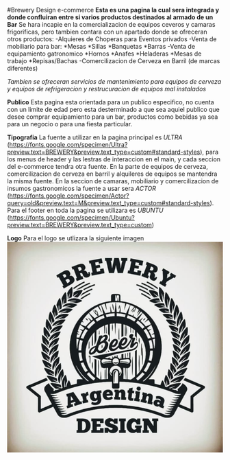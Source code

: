 #Brewery Design e-commerce
**Esta es una pagina la cual sera integrada y donde confluiran entre si varios productos destinados al armado de un Bar**
Se hara incapie en la comercializacion de equipos ceveros y camaras frigorificas, pero tambien contara con un apartado donde se ofreceran otros productos:
-Alquieres de Choperas para Eventos privados
-Venta de mobiliario para bar:
 *Mesas
 *Sillas
 *Banquetas
 *Barras
-Venta de equipamiento gatronomico
 *Hornos
 *Anafes
 *Heladeras
 *Mesas de trabajo
 *Repisas/Bachas
-Comercilizacion de Cerveza en Barril (de marcas diferentes)

*Tambien se ofreceran servicios de mantenimiento para equipos de cerveza y equipos de refrigeracion y restrucuracion de equipos mal instalados*

**__Publico__**
Esta pagina esta orientada para un publico especifico, no cuenta con un limite de edad pero esta desterminado a que sea aquiel publico que desee comprar equipamiento para un bar, productos como bebidas ya sea para un negocio o para una fiesta particular.

**Tipografia**
La fuente a utilizar en la pagina principal es *ULTRA* (https://fonts.google.com/specimen/Ultra?preview.text=BREWERY&preview.text_type=custom#standard-styles), para los menus de header y las lestras de interaccion en el main, y cada seccion del e-commerce tendra otra fuente. En la parte de equipos de cerveza, comercilizacion de cerveza en barril y alquileres de equipos se mantendra la misma fuente. En la seccion de camaras, mobiliario y comercilizacion de insumos gastronomicos la fuente a usar sera *ACTOR* (https://fonts.google.com/specimen/Actor?query=old&preview.text=M&preview.text_type=custom#standard-styles).
Para el footer en toda la pagina se utilizara es *UBUNTU* (https://fonts.google.com/specimen/Ubuntu?preview.text=BREWERY&preview.text_type=custom)

**__Logo__**
Para el logo se utlizara la siguiente imagen
![este es el logo](./logo.jpeg)
